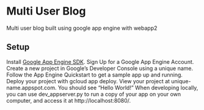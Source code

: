 # Multi User Blog
Multi user blog built using google app engine with webapp2

## Setup
Install [Google App Engine SDK](https://cloud.google.com/appengine/downloads#Google_App_Engine_SDK_for_Python).
Sign Up for a Google App Engine Account.
Create a new project in Google’s Developer Console using a unique name.
Follow the App Engine Quickstart to get a sample app up and running.
Deploy your project with gcloud app deploy.
View your project at unique-name.appspot.com.
You should see “Hello World!”
When developing locally, you can use dev_appserver.py to run a copy of your app on your own computer, and access it at http://localhost:8080/.
